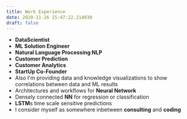 ```yaml
--- 
title: Work Experience 
date: 2020-11-26 15:47:22.214030
draft: false
---
```



* **DataScientist**
* **ML Solution Engineer**
* **Natural Language Processing NLP**
* **Customer Prediction**
* **Customer Analytics**
* **StartUp Co-Founder**
* Also I'm providing data and knowledge visualizations to show correlations between data and ML results
* Architectures and workflows for **Neural Network**
* Densely connected **NN** for regression or classification
* **LSTM**s time scale sensitive predictions
* I consider myself as somewhere inbetween **consulting** and **coding**


